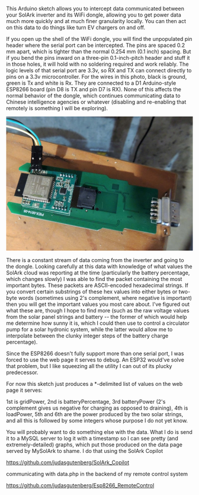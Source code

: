 This Arduino sketch allows you to intercept data communicated between your SolArk inverter and its WiFi dongle, allowing you to get power data much more quickly and at much finer granularity locally. You can then act on this data to do things like turn EV chargers on and off.

If you open up the shell of the WiFi dongle, you will find the unpopulated pin header where the serial port can be intercepted. The pins are spaced 0.2 mm apart, which is tighter than the normal 0.254 mm (0.1 inch) spacing.  But if you bend the pins inward on a three-pin 0.1-inch-pitch header and stuff it in those holes, it will hold with no soldering required and work reliably.
The logic levels of that serial port are 3.3v, so RX and TX can connect directly to pins on a 3.3v microcontroller.  For the wires in this photo, black is ground, green is Tx and white is Rx. They are connected to a D1 Arduino-style ESP8266 board (pin D8 is TX and pin D7 is RX). None of this affects the normal behavior of the dongle, which continues communicating data to Chinese intelligence agencies or whatever (disabling and re-enabling that remotely is something I will be exploring).

![alt text](dongle_serial.jpg?raw=true)

There is a constant stream of data coming from the inverter and going to the dongle.  Looking carefully at this data with knowledge of what values the SolArk cloud was reporting at the time (particularly the battery percentage, which changes slowly) I was able to find the packet containing the most important bytes. These packets are ASCII-encoded hexadecimal strings.  If you convert certain substrings of these hex values into either bytes or two-byte words (sometimes using 2's complement, where negative is important) then you will get the important values you most care about. I've figured out what these are, though I hope to find more (such as the raw voltage values from the solar panel strings and battery -- the former of which would help me determine how sunny it is, which I could then use to control a circulator pump for a solar hydronic system, while the latter would allow me to interpolate between the clunky integer steps of the battery charge percentage).

Since the ESP8266 doesn't fully support more than one serial port, I was forced to use the web page it serves to debug. An ESP32 would've solve that problem, but I like squeezing all the utility I can out of its plucky predecessor.

For now this sketch just produces a *-delimited list of values on the web page it serves:

1st is gridPower, 2nd is batteryPercentage, 3rd batteryPower (2's complement gives us negative for charging as opposed to draining), 4th is loadPower, 5th and 6th are the power produced by the two solar strings, and all this is followed by some integers whose purpose I do not yet know.

You will probably want to do something else with the data. What I do is send it to a MySQL server to log it with a timestamp so I can see pretty (and extremely-detailed) graphs, which put those produced on the data page served by MySolArk to shame.  I do that using the SolArk Copilot

https://github.com/judasgutenberg/SolArk_Copilot

communicating with data.php in the backend of my remote control system

https://github.com/judasgutenberg/Esp8266_RemoteControl



